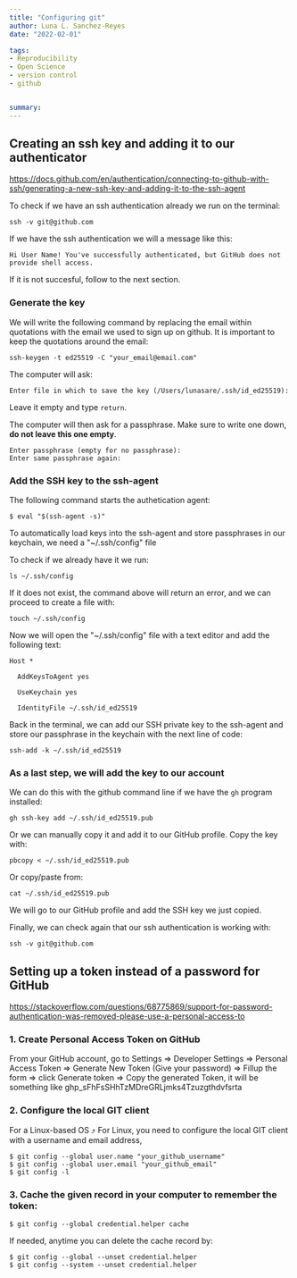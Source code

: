```yaml
---
title: "Configuring git"
author: Luna L. Sanchez-Reyes
date: "2022-02-01"

tags:
- Reproducibility
- Open Science
- version control
- github


summary:
---
```

## Creating an ssh key and adding it to our authenticator

https://docs.github.com/en/authentication/connecting-to-github-with-ssh/generating-a-new-ssh-key-and-adding-it-to-the-ssh-agent

To check if we have an ssh authentication already we run on the terminal:

```
ssh -v git@github.com
```

If we have the ssh authentication we will a message like this:

```
Hi User Name! You've successfully authenticated, but GitHub does not provide shell access.
```

If it is not succesful, follow to the next section.

### Generate the key

We will write the following command by replacing the email within quotations with the email we used to sign up on github. 
It is important to keep the quotations around the email:

```
ssh-keygen -t ed25519 -C "your_email@email.com"
```

The computer will ask:
```
Enter file in which to save the key (/Users/lunasare/.ssh/id_ed25519):
```
Leave it empty and type `return`.

The computer will then ask for a passphrase. Make sure to write one down, **do not leave this one empty**.

```
Enter passphrase (empty for no passphrase):
Enter same passphrase again:
```

### Add the SSH key to the ssh-agent

The following command starts the authetication agent:

```
$ eval "$(ssh-agent -s)"
```

To automatically load keys into the ssh-agent and store passphrases in our keychain, we need a "~/.ssh/config" file

To check if we already have it we run:

```
ls ~/.ssh/config
```

If it does not exist, the command above will return an error, and we can proceed to create a file with:

```
touch ~/.ssh/config
```

Now we will open the "~/.ssh/config" file with a text editor and add the following text:

```
Host *

  AddKeysToAgent yes
  
  UseKeychain yes
  
  IdentityFile ~/.ssh/id_ed25519
```

Back in the terminal, we can add our SSH private key to the ssh-agent and store our passphrase in the keychain with the next line of code:

```
ssh-add -k ~/.ssh/id_ed25519
```


### As a last step, we will add the key to our account

We can do this with the github command line if we have the `gh` program installed:

```
gh ssh-key add ~/.ssh/id_ed25519.pub
```

Or we can manually copy it and add it to our GitHub profile.
Copy the key with:

```
pbcopy < ~/.ssh/id_ed25519.pub
```

Or copy/paste from:

```
cat ~/.ssh/id_ed25519.pub
```

We will go to our GitHub profile and add the SSH key we just copied.

Finally, we can check again that our ssh authentication is working with:

```
ssh -v git@github.com
```

## Setting up a token instead of a password for GitHub

https://stackoverflow.com/questions/68775869/support-for-password-authentication-was-removed-please-use-a-personal-access-to

### 1. Create Personal Access Token on GitHub

From your GitHub account, go to Settings => Developer Settings => Personal Access Token => Generate New Token (Give your password) => Fillup the form => click Generate token => Copy the generated Token, it will be something like ghp_sFhFsSHhTzMDreGRLjmks4Tzuzgthdvfsrta


### 2. Configure the local GIT client
For a Linux-based OS ⤴
For Linux, you need to configure the local GIT client with a username and email address,

```{bash}
$ git config --global user.name "your_github_username"
$ git config --global user.email "your_github_email"
$ git config -l

```

### 3. Cache the given record in your computer to remember the token:

```
$ git config --global credential.helper cache
```

If needed, anytime you can delete the cache record by:

```
$ git config --global --unset credential.helper
$ git config --system --unset credential.helper
```
